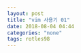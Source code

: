 ```yaml
---
layout: post
title: "vim 사용기 01"
date: 2018-08-04 04:44
categories: "none"
tags: rotles98
---
```



